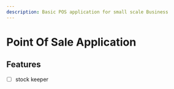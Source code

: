 ```yaml
---
description: Basic POS application for small scale Business
---
```


# Point Of Sale Application

## Features 

* [ ] stock keeper



